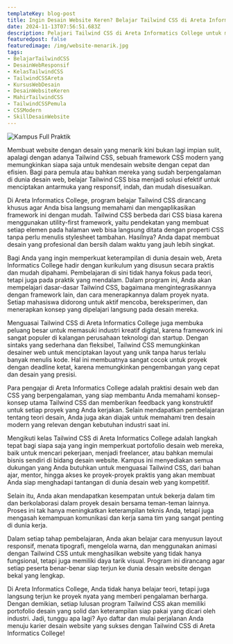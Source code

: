 ```yaml
---
templateKey: blog-post
title: ​Ingin Desain Website Keren? Belajar Tailwind CSS di Areta Informatics College Yuk!
date: 2024-11-13T07:56:51.683Z
description: Pelajari Tailwind CSS di Areta Informatics College untuk menciptakan desain website modern dan responsif dengan cepat. Langkah tepat untuk menguasai keterampilan CSS yang kuat dan menarik minat industri digital.
featuredpost: false
featuredimage: /img/website-menarik.jpg
tags:
- BelajarTailwindCSS
- DesainWebResponsif 
- KelasTailwindCSS 
- TailwindCSSAreta 
- KursusWebDesain 
- DesainWebsiteKeren 
- MahirTailwindCSS 
- TailwindCSSPemula 
- CSSModern 
- SkillDesainWebsite
---
```


![Kampus Full Praktik](/img/website-menarik.jpg "Kampus Full Praktik")

Membuat website dengan desain yang menarik kini bukan lagi impian sulit, apalagi dengan adanya Tailwind CSS, sebuah framework CSS modern yang memungkinkan siapa saja untuk mendesain website dengan cepat dan efisien. Bagi para pemula atau bahkan mereka yang sudah berpengalaman di dunia desain web, belajar Tailwind CSS bisa menjadi solusi efektif untuk menciptakan antarmuka yang responsif, indah, dan mudah disesuaikan.

Di Areta Informatics College, program belajar Tailwind CSS dirancang khusus agar Anda bisa langsung memahami dan mengaplikasikan framework ini dengan mudah. Tailwind CSS berbeda dari CSS biasa karena menggunakan utility-first framework, yaitu pendekatan yang membuat setiap elemen pada halaman web bisa langsung ditata dengan properti CSS tanpa perlu menulis stylesheet tambahan. Hasilnya? Anda dapat membuat desain yang profesional dan bersih dalam waktu yang jauh lebih singkat.

Bagi Anda yang ingin memperkuat keterampilan di dunia desain web, Areta Informatics College hadir dengan kurikulum yang disusun secara praktis dan mudah dipahami. Pembelajaran di sini tidak hanya fokus pada teori, tetapi juga pada praktik yang mendalam. Dalam program ini, Anda akan mempelajari dasar-dasar Tailwind CSS, bagaimana mengintegrasikannya dengan framework lain, dan cara menerapkannya dalam proyek nyata. Setiap mahasiswa didorong untuk aktif mencoba, bereksperimen, dan menerapkan konsep yang dipelajari langsung pada desain mereka.

Menguasai Tailwind CSS di Areta Informatics College juga membuka peluang besar untuk memasuki industri kreatif digital, karena framework ini sangat populer di kalangan perusahaan teknologi dan startup. Dengan sintaks yang sederhana dan fleksibel, Tailwind CSS memungkinkan desainer web untuk menciptakan layout yang unik tanpa harus terlalu banyak menulis kode. Hal ini membuatnya sangat cocok untuk proyek dengan deadline ketat, karena memungkinkan pengembangan yang cepat dan desain yang presisi.

Para pengajar di Areta Informatics College adalah praktisi desain web dan CSS yang berpengalaman, yang siap membantu Anda memahami konsep-konsep utama Tailwind CSS dan memberikan feedback yang konstruktif untuk setiap proyek yang Anda kerjakan. Selain mendapatkan pembelajaran tentang teori desain, Anda juga akan diajak untuk memahami tren desain modern yang relevan dengan kebutuhan industri saat ini.

Mengikuti kelas Tailwind CSS di Areta Informatics College adalah langkah tepat bagi siapa saja yang ingin memperkuat portofolio desain web mereka, baik untuk mencari pekerjaan, menjadi freelancer, atau bahkan memulai bisnis sendiri di bidang desain website. Kampus ini menyediakan semua dukungan yang Anda butuhkan untuk menguasai Tailwind CSS, dari bahan ajar, mentor, hingga akses ke proyek-proyek praktis yang akan membuat Anda siap menghadapi tantangan di dunia desain web yang kompetitif.

Selain itu, Anda akan mendapatkan kesempatan untuk bekerja dalam tim dan berkolaborasi dalam proyek desain bersama teman-teman lainnya. Proses ini tak hanya meningkatkan keterampilan teknis Anda, tetapi juga mengasah kemampuan komunikasi dan kerja sama tim yang sangat penting di dunia kerja.

Dalam setiap tahap pembelajaran, Anda akan belajar cara menyusun layout responsif, menata tipografi, mengelola warna, dan menggunakan animasi dengan Tailwind CSS untuk menghasilkan website yang tidak hanya fungsional, tetapi juga memiliki daya tarik visual. Program ini dirancang agar setiap peserta benar-benar siap terjun ke dunia desain website dengan bekal yang lengkap.

Di Areta Informatics College, Anda tidak hanya belajar teori, tetapi juga langsung terjun ke proyek nyata yang memberi pengalaman berharga. Dengan demikian, setiap lulusan program Tailwind CSS akan memiliki portofolio desain yang solid dan keterampilan siap pakai yang dicari oleh industri. Jadi, tunggu apa lagi? Ayo daftar dan mulai perjalanan Anda menuju karier desain website yang sukses dengan Tailwind CSS di Areta Informatics College!